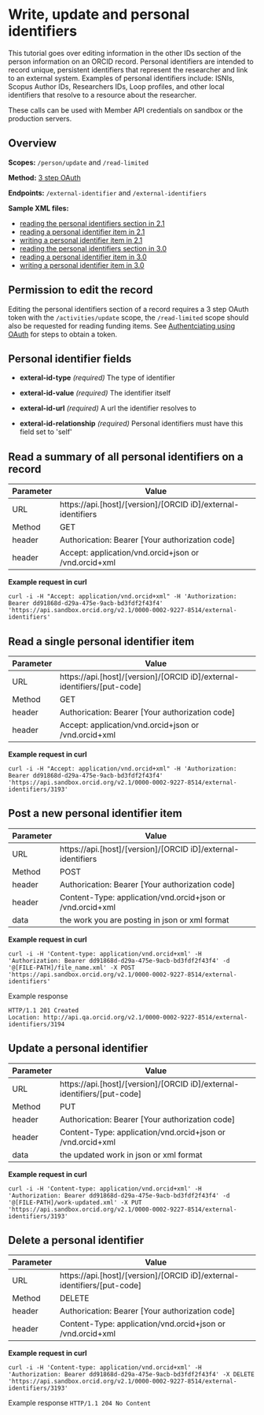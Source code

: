 # Write, update and personal identifiers

This tutorial goes over editing information in the other IDs section of the person information on an ORCID record. Personal identifiers are intended to record unique, persistent identifiers that represent the researcher and link to an external system. Examples of personal identifiers include: ISNIs, Scopus Author IDs, Researchers IDs, Loop profiles, and other local identifiers that resolve to a resource about the researcher.

These calls can be used with Member API credentials on sandbox or the production servers.

## Overview

**Scopes:** ```/person/update``` and ```/read-limited```

**Method:** [3 step OAuth](https://github.com/ORCID/ORCID-Source/blob/master/orcid-api-web/README.md#authenticating-users-and-using-oauth--openid-connect)

**Endpoints:** ```/external-identifier``` and ```/external-identifiers```

**Sample XML files:**
  * [reading the personal identifiers section in 2.1](https://github.com/ORCID/ORCID-Source/blob/master/orcid-model/src/main/resources/record_2.1/samples/read_samples/external-identifiers-2.1.xml)
  * [reading a personal identifier item in 2.1](https://github.com/ORCID/ORCID-Source/blob/master/orcid-model/src/main/resources/record_2.1/samples/read_samples/external-identifier-2.1.xml)
  * [writing a personal identifier item in 2.1](https://github.com/ORCID/ORCID-Source/blob/master/orcid-model/src/main/resources/record_2.1/samples/write_sample/external-identifier-2.1.xml)
  * [reading the personal identifiers section in 3.0](https://github.com/ORCID/ORCID-Source/blob/master/orcid-model/src/main/resources/record_3.0_dev1/samples/read_samples/external-identifiers-3.0_dev1.xml)
  * [reading a personal identifier item in 3.0](https://github.com/ORCID/ORCID-Source/blob/master/orcid-model/src/main/resources/record_3.0_dev1/samples/read_samples/external-identifier-3.0_dev1.xml)
  * [writing a personal identifier item in 3.0](https://github.com/ORCID/ORCID-Source/blob/master/orcid-model/src/main/resources/record_3.0_dev1/samples/write_sample/external-identifier-3.0_dev1.xml)

## Permission to edit the record
Editing the personal identifiers section of a record requires a 3 step OAuth token with the ```/activities/update``` scope, the ```/read-limited``` scope should also be requested for reading funding items. See [Authentciating using OAuth](https://github.com/ORCID/ORCID-Source/blob/master/orcid-api-web/README.md#authenticating-users-and-using-oauth--openid-connect) for steps to obtain a token.

## Personal identifier fields

- **exteral-id-type** _(required)_ The type of identifier

- **exteral-id-value** _(required)_ The identifier itself

- **exteral-id-url** _(required)_ A url the identifier resolves to

- **exteral-id-relationship** _(required)_ Personal identifiers must have this field set to 'self'

## Read a summary of all personal identifiers on a record

| Parameter | Value        |
|--------------------|--------------------------|
| URL 				| https<i></i>://api.[host]/[version]/[ORCID iD]/external-identifiers |
| Method    | GET |
| header      | Authorication: Bearer [Your authorization code] |
| header      | Accept: application/vnd.orcid+json or /vnd.orcid+xml|


**Example request in curl**

```
curl -i -H "Accept: application/vnd.orcid+xml" -H 'Authorization: Bearer dd91868d-d29a-475e-9acb-bd3fdf2f43f4' 'https://api.sandbox.orcid.org/v2.1/0000-0002-9227-8514/external-identifiers'
```

## Read a single personal identifier item

| Parameter | Value        |
|--------------------|--------------------------|
| URL 				| https<i></i>://api.[host]/[version]/[ORCID iD]/external-identifiers/[put-code] |
| Method    | GET |
| header      | Authorication: Bearer [Your authorization code] |
| header      | Accept: application/vnd.orcid+json or /vnd.orcid+xml|


**Example request in curl**

```
curl -i -H "Accept: application/vnd.orcid+xml" -H 'Authorization: Bearer dd91868d-d29a-475e-9acb-bd3fdf2f43f4' 'https://api.sandbox.orcid.org/v2.1/0000-0002-9227-8514/external-identifiers/3193'
```

## Post a new personal identifier item

| Parameter | Value        |
|--------------------|--------------------------|
| URL 				| https<i></i>://api.[host]/[version]/[ORCID iD]/external-identifiers |
| Method    | POST |
| header      | Authorication: Bearer [Your authorization code] |
| header      | Content-Type: application/vnd.orcid+json or /vnd.orcid+xml|
| data        | the work you are posting in json or xml format |

**Example request in curl**
```
curl -i -H 'Content-type: application/vnd.orcid+xml' -H 'Authorization: Bearer dd91868d-d29a-475e-9acb-bd3fdf2f43f4' -d '@[FILE-PATH]/file_name.xml' -X POST 'https://api.sandbox.orcid.org/v2.1/0000-0002-9227-8514/external-identifiers'
```

Example response
```
HTTP/1.1 201 Created
Location: http://api.qa.orcid.org/v2.1/0000-0002-9227-8514/external-identifiers/3194
```

## Update a personal identifier

| Parameter | Value        |
|--------------------|--------------------------|
| URL 				| https<i></i>://api.[host]/[version]/[ORCID iD]/external-identifiers/[put-code] |
| Method    | PUT |
| header      | Authorication: Bearer [Your authorization code] |
| header      | Content-Type: application/vnd.orcid+json or /vnd.orcid+xml|
| data        | the updated work in json or xml format |

**Example request in curl**
```
curl -i -H 'Content-type: application/vnd.orcid+xml' -H 'Authorization: Bearer dd91868d-d29a-475e-9acb-bd3fdf2f43f4' -d '@[FILE-PATH]/work-updated.xml' -X PUT 'https://api.sandbox.orcid.org/v2.1/0000-0002-9227-8514/external-identifiers/3193'
```

## Delete a personal identifier

| Parameter | Value        |
|--------------------|--------------------------|
| URL 				| https<i></i>://api.[host]/[version]/[ORCID iD]/external-identifiers/[put-code] |
| Method    | DELETE |
| header      | Authorication: Bearer [Your authorization code] |
| header      | Content-Type: application/vnd.orcid+json or /vnd.orcid+xml|

**Example request in curl**
```
curl -i -H 'Content-type: application/vnd.orcid+xml' -H 'Authorization: Bearer dd91868d-d29a-475e-9acb-bd3fdf2f43f4' -X DELETE 'https://api.sandbox.orcid.org/v2.1/0000-0002-9227-8514/external-identifiers/3193'
```

Example response
```HTTP/1.1 204 No Content```

